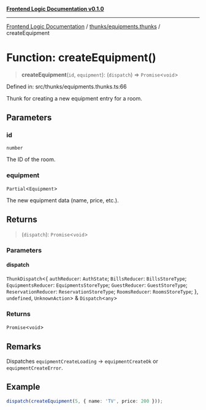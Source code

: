 [**Frontend Logic Documentation v0.1.0**](../../../README.md)

***

[Frontend Logic Documentation](../../../modules.md) / [thunks/equipments.thunks](../README.md) / createEquipment

# Function: createEquipment()

> **createEquipment**(`id`, `equipment`): (`dispatch`) => `Promise`\<`void`\>

Defined in: src/thunks/equipments.thunks.ts:66

Thunk for creating a new equipment entry for a room.

## Parameters

### id

`number`

The ID of the room.

### equipment

`Partial`\<`Equipment`\>

The new equipment data (name, price, etc.).

## Returns

> (`dispatch`): `Promise`\<`void`\>

### Parameters

#### dispatch

`ThunkDispatch`\<\{ `authReducer`: `AuthState`; `BillsReducer`: `BillsStoreType`; `EquipmentsReducer`: `EquipmentsStoreType`; `GuestReducer`: `GuestStoreType`; `ReservationReducer`: `ReservationStoreType`; `RoomsReducer`: `RoomsStoreType`; \}, `undefined`, `UnknownAction`\> & `Dispatch`\<`any`\>

### Returns

`Promise`\<`void`\>

## Remarks

Dispatches `equipmentCreateLoading` → `equipmentCreateOk` or `equipmentCreateError`.

## Example

```ts
dispatch(createEquipment(5, { name: 'TV', price: 200 }));
```
